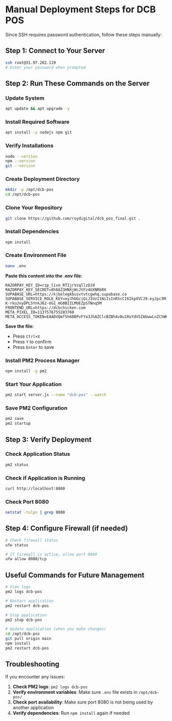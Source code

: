 # Manual Deployment Steps for DCB POS

Since SSH requires password authentication, follow these steps manually:

## Step 1: Connect to Your Server
```bash
ssh root@31.97.202.119
# Enter your password when prompted
```

## Step 2: Run These Commands on the Server

### Update System
```bash
apt update && apt upgrade -y
```

### Install Required Software
```bash
apt install -y nodejs npm git
```

### Verify Installations
```bash
node --version
npm --version
git --version
```

### Create Deployment Directory
```bash
mkdir -p /opt/dcb-pos
cd /opt/dcb-pos
```

### Clone Your Repository
```bash
git clone https://github.com/roydigital/dcb_pos_final.git .
```

### Install Dependencies
```bash
npm install
```

### Create Environment File
```bash
nano .env
```

**Paste this content into the .env file:**
```env
RAZORPAY_KEY_ID=rzp_live_RTIjrVzqllzDJd
RAZORPAY_KEY_SECRET=8h66Z3HNXjWcJtFz4UXNRbRX
SUPABASE_URL=https://kjbelegkbusvtvtcgwhq.supabase.co
SUPABASE_SERVICE_ROLE_KEY=eyJhbGciOiJIUzI1NiIsInR5cCI6IkpXVCJ9.eyJpc3MiOiJzdXBhYmFzZSIsInJlZiI6ImtqYmVsZWdrYnVzdnR2dGNnd2hxIiwicm9sZSI6ImFub24iLCJpYXQiOjE3NTg1MjI5ODIsImV4cCI6MjA3NDA5ODk4Mn0.-K-rkuJnyDPL5YnkJ62-UG1_mG0BIILMUEZpSTNnq5M
FRONTEND_URL=https://dcbchicken.com
META_PIXEL_ID=1137576755203760
META_ACCESS_TOKEN=EAADVQmfSh60BPvFYa3JhAZClcBZBh4v8u1RoYdVSZAbwwLnZCSWKoEmIRLlJXPpwJS0eODiAz7ti4FRnxtwy3ZBt4eJQDSTHZANxd6VZAXAXV0EIsf6u1OuU8K6ExLfWLgZAcZBuu6ArXvGrNqLJdioemtRBXxfnGjy8Xsm0o83clMD4zH9ZCAdpOieyEximExu0v4HAZDZD
```

**Save the file:**
- Press `Ctrl+X`
- Press `Y` to confirm
- Press `Enter` to save

### Install PM2 Process Manager
```bash
npm install -g pm2
```

### Start Your Application
```bash
pm2 start server.js --name "dcb-pos" --watch
```

### Save PM2 Configuration
```bash
pm2 save
pm2 startup
```

## Step 3: Verify Deployment

### Check Application Status
```bash
pm2 status
```

### Check if Application is Running
```bash
curl http://localhost:8080
```

### Check Port 8080
```bash
netstat -tulpn | grep 8080
```

## Step 4: Configure Firewall (if needed)

```bash
# Check firewall status
ufw status

# If firewall is active, allow port 8080
ufw allow 8080/tcp
```

## Useful Commands for Future Management

```bash
# View logs
pm2 logs dcb-pos

# Restart application
pm2 restart dcb-pos

# Stop application
pm2 stop dcb-pos

# Update application (when you make changes)
cd /opt/dcb-pos
git pull origin main
npm install
pm2 restart dcb-pos
```

## Troubleshooting

If you encounter any issues:

1. **Check PM2 logs**: `pm2 logs dcb-pos`
2. **Verify environment variables**: Make sure `.env` file exists in `/opt/dcb-pos/`
3. **Check port availability**: Make sure port 8080 is not being used by another application
4. **Verify dependencies**: Run `npm install` again if needed

